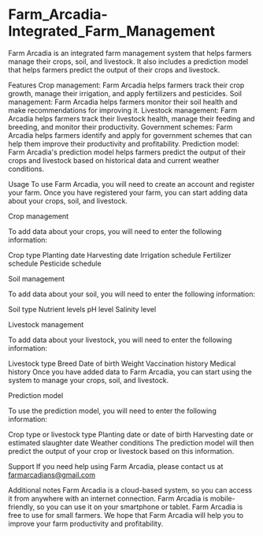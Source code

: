 # Farm_Arcadia-Integrated_Farm_Management
Farm Arcadia is an integrated farm management system that helps farmers manage their crops, soil, and livestock. It also includes a prediction model that helps farmers predict the output of their crops and livestock.

Features
Crop management: Farm Arcadia helps farmers track their crop growth, manage their irrigation, and apply fertilizers and pesticides.
Soil management: Farm Arcadia helps farmers monitor their soil health and make recommendations for improving it.
Livestock management: Farm Arcadia helps farmers track their livestock health, manage their feeding and breeding, and monitor their productivity.
Government schemes: Farm Arcadia helps farmers identify and apply for government schemes that can help them improve their productivity and profitability.
Prediction model: Farm Arcadia's prediction model helps farmers predict the output of their crops and livestock based on historical data and current weather conditions.

Usage
To use Farm Arcadia, you will need to create an account and register your farm. Once you have registered your farm, you can start adding data about your crops, soil, and livestock.

Crop management

To add data about your crops, you will need to enter the following information:

Crop type
Planting date
Harvesting date
Irrigation schedule
Fertilizer schedule
Pesticide schedule

Soil management

To add data about your soil, you will need to enter the following information:

Soil type
Nutrient levels
pH level
Salinity level

Livestock management

To add data about your livestock, you will need to enter the following information:

Livestock type
Breed
Date of birth
Weight
Vaccination history
Medical history
Once you have added data to Farm Arcadia, you can start using the system to manage your crops, soil, and livestock.

Prediction model

To use the prediction model, you will need to enter the following information:

Crop type or livestock type
Planting date or date of birth
Harvesting date or estimated slaughter date
Weather conditions
The prediction model will then predict the output of your crop or livestock based on this information.

Support
If you need help using Farm Arcadia, please contact us at farmarcadians@gmail.com

Additional notes
Farm Arcadia is a cloud-based system, so you can access it from anywhere with an internet connection.
Farm Arcadia is mobile-friendly, so you can use it on your smartphone or tablet.
Farm Arcadia is free to use for small farmers.
We hope that Farm Arcadia will help you to improve your farm productivity and profitability.
